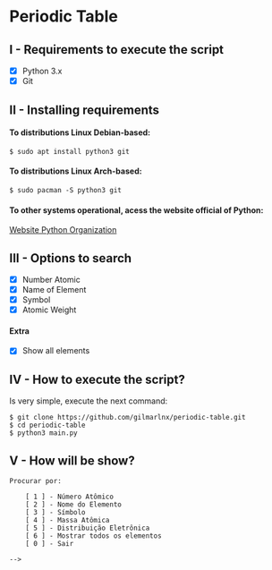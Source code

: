 # Periodic Table

## I - Requirements to execute the script
- [x] Python 3.x
- [x] Git

## II - Installing requirements
#### To distributions Linux Debian-based:
```
$ sudo apt install python3 git
```
#### To distributions Linux Arch-based:
```
$ sudo pacman -S python3 git
```
#### To other systems operational, acess the website official of Python:

[Website Python Organization](https://python.org/)


## III - Options to search
- [x] Number Atomic
- [x] Name of Element
- [x] Symbol
- [x] Atomic Weight

#### Extra
- [x] Show all elements

## IV - How to execute the script?
Is very simple, execute the next command:

```
$ git clone https://github.com/gilmarlnx/periodic-table.git
$ cd periodic-table
$ python3 main.py
```

## V - How will be show?

```
Procurar por:
    
    [ 1 ] - Número Atômico
    [ 2 ] - Nome do Elemento
    [ 3 ] - Símbolo
    [ 4 ] - Massa Atômica
    [ 5 ] - Distribuição Eletrônica
    [ 6 ] - Mostrar todos os elementos
    [ 0 ] - Sair
    
-->
```
